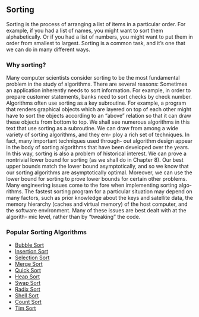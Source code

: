 ## Sorting

Sorting is the process of arranging a list of items in a particular order. For example, if you had a list of names, you might want to sort them alphabetically. Or if you had a list of numbers, you might want to put them in order from smallest to largest. Sorting is a common task, and it’s one that we can do in many different ways.

### Why sorting?
Many computer scientists consider sorting to be the most fundamental problem in
the study of algorithms. There are several reasons:
Sometimes an application inherently needs to sort information. For example,
in order to prepare customer statements, banks need to sort checks by check
number.
Algorithms often use sorting as a key subroutine. For example, a program that
renders graphical objects which are layered on top of each other might have
to sort the objects according to an “above” relation so that it can draw these
objects from bottom to top. We shall see numerous algorithms in this text that
use sorting as a subroutine.
We can draw from among a wide variety of sorting algorithms, and they em-
ploy a rich set of techniques. In fact, many important techniques used through-
out algorithm design appear in the body of sorting algorithms that have been
developed over the years. In this way, sorting is also a problem of historical
interest.
We can prove a nontrivial lower bound for sorting (as we shall do in Chapter 8).
Our best upper bounds match the lower bound asymptotically, and so we know
that our sorting algorithms are asymptotically optimal. Moreover, we can use
the lower bound for sorting to prove lower bounds for certain other problems.
Many engineering issues come to the fore when implementing sorting algo-
rithms. The fastest sorting program for a particular situation may depend on
many factors, such as prior knowledge about the keys and satellite data, the
memory hierarchy (caches and virtual memory) of the host computer, and the
software environment. Many of these issues are best dealt with at the algorith-
mic level, rather than by “tweaking” the code.

### Popular Sorting Algorithms
- [Bubble Sort](BubbleSort/readme.md)
- [Insertion Sort](InsertionSort/readme.md)
- [Selection Sort](SelectionSort/readme.md)
- [Merge Sort](MergeSort/readme.md)
- [Quick Sort](QuickSort/readme.md)
- [Heap Sort](HeapSort/readme.md)
- [Swap Sort](SwapSort/readme.md)
- [Radix Sort](RadixSort/readme.md)
- [Shell Sort](ShellSort/readme.md)
- [Count Sort](CountSort/readme.md)
- [Tim Sort](TimSort/readme.md)

